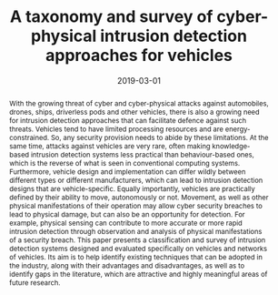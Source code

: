 ---
title: "A taxonomy and survey of cyber-physical intrusion detection approaches for vehicles"
abstract: "With the growing threat of cyber and cyber-physical attacks against automobiles, drones, ships, driverless pods and other vehicles, there is also a growing need for intrusion detection approaches that can facilitate defence against such threats. Vehicles tend to have limited processing resources and are energy-constrained. So, any security provision needs to abide by these limitations. At the same time, attacks against vehicles are very rare, often making knowledge-based intrusion detection systems less practical than behaviour-based ones, which is the reverse of what is seen in conventional computing systems. Furthermore, vehicle design and implementation can differ wildly between different types or different manufacturers, which can lead to intrusion detection designs that are vehicle-specific. Equally importantly, vehicles are practically defined by their ability to move, autonomously or not. Movement, as well as other physical manifestations of their operation may allow cyber security breaches to lead to physical damage, but can also be an opportunity for detection. For example, physical sensing can contribute to more accurate or more rapid intrusion detection through observation and analysis of physical manifestations of a security breach. This paper presents a classification and survey of intrusion detection systems designed and evaluated specifically on vehicles and networks of vehicles. Its aim is to help identify existing techniques that can be adopted in the industry, along with their advantages and disadvantages, as well as to identify gaps in the literature, which are attractive and highly meaningful areas of future research."
collection: publications
permalink: /publication/loukas2019taxonomy
date: 2019-03-01
venue: 'Ad Hoc Networks'
paperurl: '/files/pdf/papers/loukas2019taxonomy.pdf'
link: 'https://www.sciencedirect.com/science/article/abs/pii/S1570870518307091'
citation: 'George Loukas, Eirini Karapistoli, Emmanouil Panaousis, Panagiotis Sarigiannidis, Anatolij Bezemskij, Tuan Vuong (2019). 
		&quot;A taxonomy and survey of cyber-physical intrusion detection approaches for vehicles. &quot;
		<i>Ad Hoc Networks</i>, Vol. 84, pp. 124-147.<br>
		<span style="color:#2979ab;">(JCR 2019: 3.643, CiteScore 2019: 7.8)</span>'
---